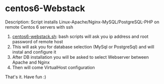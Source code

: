 # centos6-Webstack
Description:
Script installs Linux-Apache/Nginx-MySQL/PostgreSQL-PHP on remote Centos 6 servers with ssh
1. [centos6-webstack.sh](centos6-webstack.sh): bash scripts will ask you ip address and root password of remote host
2. This will ask you for database selection (MySql or PostgreSql) and will instal and configure it
3. After DB installation you will be asked to select Webserver between Apache and Nginx
4. Then will come VirtualHost configuration

That's it. Have fun :)
